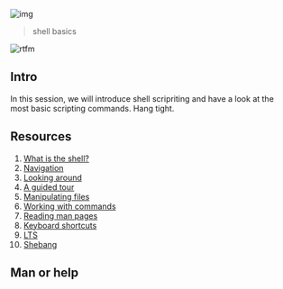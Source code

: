 ![img](https://assets.imaginablefutures.com/media/images/ALX_Logo.max-200x150.png)
  > shell basics 

![rtfm](https://s3.amazonaws.com/intranet-projects-files/holbertonschool-sysadmin_devops/205/image.jpg)

## Intro
In this session, we will introduce shell scripriting and have a look at the most basic scripting commands. Hang tight. 

## Resources
1. [What is the shell?](http://linuxcommand.org/lc3_lts0010.php)
2. [Navigation](http://linuxcommand.org/lc3_lts0020.php)
3. [Looking around](http://linuxcommand.org/lc3_lts0030.php)
4. [A guided tour](http://linuxcommand.org/lc3_lts0040.php)
5. [Manipulating files](http://linuxcommand.org/lc3_lts0050.php)
6. [Working with commands](http://linuxcommand.org/lc3_lts0060.php)
7. [Reading man pages](http://linuxcommand.org/lc3_man_pages/man1.html)
8. [Keyboard shortcuts](https://www.howtogeek.com/181/keyboard-shortcuts-for-bash-command-shell-for-ubuntu-debian-suse-redhat-linux-etc/)
9. [LTS](https://wiki.ubuntu.com/LTS)
10. [Shebang](https://en.wikipedia.org/wiki/Shebang_%28Unix%29)

## Man or help
